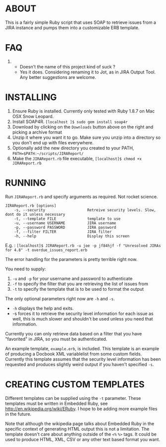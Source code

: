 # ABOUT
This is a fairly simple Ruby script that uses SOAP to retrieve issues from a JIRA instance and pumps them into
a customizable ERB template.

# FAQ
1. * Doesn't the name of this project kind of suck ?
   * Yes it does.  Considering renaming it to Jot, as in JIRA Output Tool.  Any better suggestions are welcome.

# INSTALLING
1. Ensure Ruby is installed.  Currently only tested with Ruby 1.8.7 on Mac OSX Snow Leopard.
2. Install SOAP4R.  `[localhost ]$ sudo gem install soap4r`
3. Download by clicking on the `Downloads` button above on the right and picking a archive format
4. Unzip it where you want it to go.   Make sure you unzip into a directory so you don't end up with files everywhere.
4. Optionally add the new directory you created to your PATH, `PATH=$PATH:~/scripts/JIRAReport/`
5. Make the `JIRAReport.rb` file executable, `[localhost]$ chmod +x JIRAReport.rb`

# RUNNING
Run `JIRAReport.rb` and specify arguments as required.  Not rocket science.

    JIRAReport.rb [options]
        -s, --security                   Retreive security levels. Slow, dont do it unless necessary
        -t, --template FILE              template to use
        -u, --username USERNAME          JIRA username
        -p, --password PASSWORD          JIRA password
        -f, --filter FILTER              JIRA filter
        -h, --help                       Display this screen

E.g. : `[localhost]$ JIRAReport.rb -u joe -p jf84hjf -f "Unresolved JIRAs for 4.8" -t overdue_issues_report.erb`

The error handling for the parameters is pretty terrible right now.  

You need to supply:

1.  `-u` and `-p` for your username and password to authenticate
2.  `-f` to specify the filter that you are retrieving the list of issues from
3.  `-t` to specify the template that is to be used to format the output

The only optional parameters right now are `-h` and `-s`.  

* `-h` displays the help and exits.  
* -s forces it to retrieve the security level information for each issue as well, this is much slower and
  shouldn't be used unless you need that information.

Currently you can only retrieve data based on a filter that you have "favorited" in JIRA, so you must be 
authenticated.

An example template, `example.erb`, is included. This template is an example of producing a Docbook XML
variablelist from some custom fields. Currently this template assumes that the security level information has
been requested and produces slightly weird output if you haven't specified `-s`.

# CREATING CUSTOM TEMPLATES
Different templates can be supplied using the `-t` parameter. These templates must be written in Embedded
Ruby, see <http://en.wikipedia.org/wiki/ERuby>. I hope to be adding more example files in the future.

Note that although the wikipedia page talks about Embedded Ruby in the specific context of generating HTML
output this is not a limitation. The template doesn't care about anything outside of the `<%` `%>` tags. It
could be used to produce HTML, XML, CSV or any other text based format you want.


